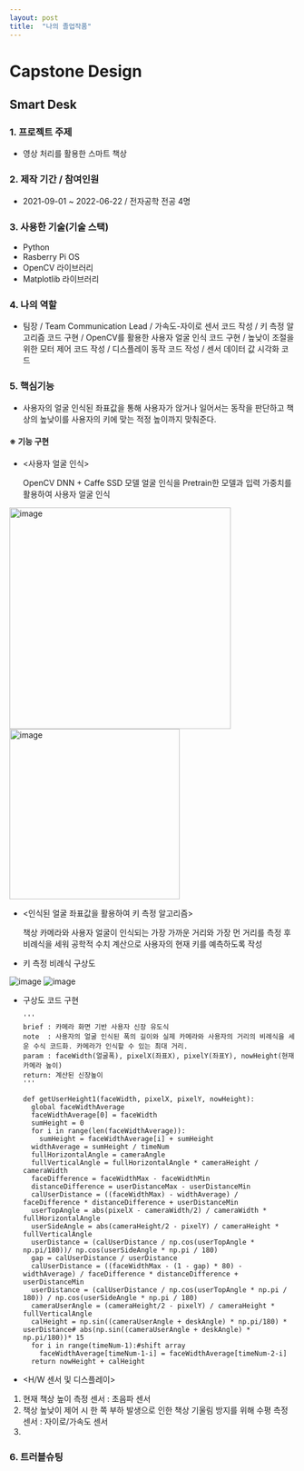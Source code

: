 ```yaml
---
layout: post
title:  "나의 졸업작품"
---
```


# Capstone Design
## Smart Desk

### 1. 프로젝트 주제 
- 영상 처리를 활용한 스마트 책상

### 2. 제작 기간 / 참여인원 
- 2021-09-01 ~ 2022-06-22 / 전자공학 전공 4명

### 3. 사용한 기술(기술 스택)
- Python
- Rasberry Pi OS
- OpenCV 라이브러리
- Matplotlib 라이브러리

### 4. 나의 역할
- 팀장 / Team Communication Lead / 가속도-자이로 센서 코드 작성 / 키 측정 알고리즘 코드 구현 / OpenCV를 활용한 사용자 얼굴 인식 코드 구현 / 높낮이 조절을 위한 모터 제어 코드 작성 / 디스플레이 동작 코드 작성 / 센서 데이터 값 시각화 코드 

### 5. 핵심기능
- 사용자의 얼굴 인식된 좌표값을 통해 사용자가 앉거나 일어서는 동작을 판단하고 책상의 높낮이를 사용자의 키에 맞는 적정 높이까지 맞춰준다.

#### ※ 기능 구현
    
- <사용자 얼굴 인식>

    OpenCV DNN + Caffe SSD 모델 얼굴 인식을 Pretrain한 모델과 입력 가중치를 활용하여 사용자 얼굴 인식

 <img width="390" alt="image" src="https://user-images.githubusercontent.com/84834776/193446428-40df8f29-f8b9-4b8d-a397-4be1e0daf84b.png">
 <img width="300" alt="image" src="https://user-images.githubusercontent.com/84834776/193446471-a8143655-d1b9-4d5a-bcde-0c2c423450f1.png" align="center">

- <인식된 얼굴 좌표값을 활용하여 키 측정 알고리즘>

    책상 카메라와 사용자 얼굴이 인식되는 가장 가까운 거리와 가장 먼 거리를 측정 후 비례식을 세워 공학적 수치 계산으로 사용자의 현재 키를 예측하도록 작성

* 키 측정 비례식 구상도

![image](https://user-images.githubusercontent.com/84834776/193446760-bb6b8901-12b0-4df7-be4b-1657374504e2.png)
![image](https://user-images.githubusercontent.com/84834776/193446745-f52ece2f-52bb-4df2-86c6-1242adbfbee3.png)


* 구상도 코드 구현

      '''
      brief : 카메라 화면 기반 사용자 신장 유도식 
      note  : 사용자의 얼굴 인식된 폭의 길이와 실제 카메라와 사용자의 거리의 비례식을 세운 수식 코드화. 카메라가 인식할 수 있는 최대 거리.
      param : faceWidth(얼굴폭), pixelX(좌표X), pixelY(좌표Y), nowHeight(현재 카메라 높이)
      return: 계산된 신장높이
      '''

      def getUserHeight1(faceWidth, pixelX, pixelY, nowHeight):
        global faceWidthAverage
        faceWidthAverage[0] = faceWidth
        sumHeight = 0
        for i in range(len(faceWidthAverage)):
          sumHeight = faceWidthAverage[i] + sumHeight
        widthAverage = sumHeight / timeNum
        fullHorizontalAngle = cameraAngle
        fullVerticalAngle = fullHorizontalAngle * cameraHeight / cameraWidth
        faceDifference = faceWidthMax - faceWidthMin
        distanceDifference = userDistanceMax - userDistanceMin
        calUserDistance = ((faceWidthMax) - widthAverage) / faceDifference * distanceDifference + userDistanceMin
        userTopAngle = abs(pixelX - cameraWidth/2) / cameraWidth * fullHorizontalAngle
        userSideAngle = abs(cameraHeight/2 - pixelY) / cameraHeight * fullVerticalAngle
        userDistance = (calUserDistance / np.cos(userTopAngle * np.pi/180))/ np.cos(userSideAngle * np.pi / 180)
        gap = calUserDistance / userDistance
        calUserDistance = ((faceWidthMax - (1 - gap) * 80) - widthAverage) / faceDifference * distanceDifference + userDistanceMin
        userDistance = (calUserDistance / np.cos(userTopAngle * np.pi / 180)) / np.cos(userSideAngle * np.pi / 180)
        cameraUserAngle = (cameraHeight/2 - pixelY) / cameraHeight * fullVerticalAngle
        calHeight = np.sin((cameraUserAngle + deskAngle) * np.pi/180) * userDistance# abs(np.sin((cameraUserAngle + deskAngle) * np.pi/180))* 15
        for i in range(timeNum-1):#shift array
          faceWidthAverage[timeNum-1-i] = faceWidthAverage[timeNum-2-i]
        return nowHeight + calHeight

- <H/W 센서 및 디스플레이>
1. 현재 책상 높이 측정 센서 : 초음파 센서
2. 책상 높낮이 제어 시 한 쪽 부하 발생으로 인한 책상 기울림 방지를 위해 수평 측정 센서 : 자이로/가속도 센서
3. 


### 6. 트러블슈팅




        
    
    
    
    
    
    
    
    
    
    
    
